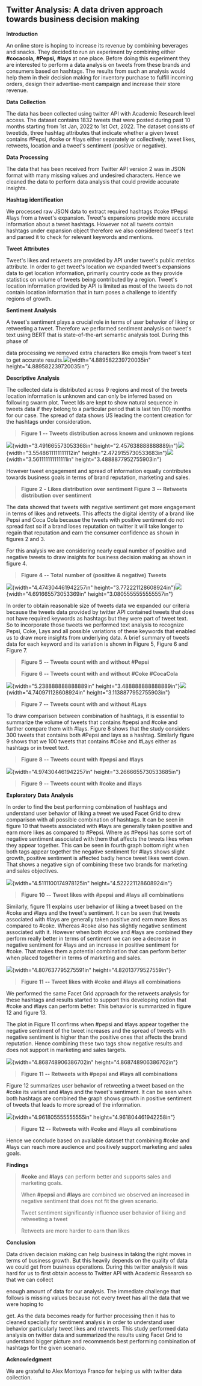 ## **Twitter** **Analysis:** **A** **data** **driven** **approach** **towards** **business** **decision** **making**

**Introduction**

An online store is hoping to increase its revenue by combining beverages
and snacks. They decided to run an experiment by combining either
**#cocacola,** **#Pepsi,** **#lays** at one place. Before doing this
experiment they are interested to perform a data analysis on tweets from
these brands and consumers based on hashtags. The results from such an
analysis would help them in their decision making for inventory purchase
to fulfill incoming orders, design their advertise-ment campaign and
increase their store revenue.

**Data** **Collection**

The data has been collected using twitter API with Academic Research
level access. The dataset contains 1832 tweets that were posted during
past 10 months starting from 1st Jan, 2022 to 1st Oct, 2022. The dataset
consists of tweetids, three hashtag attributes that indicate whether a
given tweet contains #Pepsi, #coke or #lays either separately or
collectively, tweet likes, retweets, location and a tweet's sentiment
(positive or negative).

**Data** **Processing**

The data that has been received from Twitter API version 2 was in JSON
format with many missing values and undesired characters. Hence we
cleaned the data to perform data analysis that could provide accurate
insights.

**Hashtag** **identification**

We processed raw JSON data to extract required hashtags #coke #Pepsi
#lays from a tweet's expansion. Tweet's expansions provide more accurate
information about a tweet hashtags. However not all tweets contain
hashtags under expansion object therefore we also considered tweet's
text and parsed it to check for relevant keywords and mentions.

**Tweet** **Attributes**

Tweet's likes and retweets are provided by API under tweet's public
metrics attribute. In order to get tweet's location we expanded tweet's
expansions data to get location information, primarily country code as
they provide statistics on volume of tweets being contributed by a
region. Tweet's location information provided by API is limited as most
of the tweets do not contain location information that in turn poses a
challenge to identify regions of growth.

**Sentiment** **Analysis**

A tweet's sentiment plays a crucial role in terms of user behavior of
liking or retweeting a tweet. Therefore we performed sentiment analysis
on tweet's text using BERT that is state-of-the-art semantic analysis
tool. During this phase of

data processing we removed extra characters like emojis from tweet's
text to get accurate
results.![](./images/x505zpln.png){width="4.889582239720035in"
height="4.889582239720035in"}

**Descriptive** **Analysis**

The collected data is distributed across 9 regions and most of the
tweets location information is unknown and can only be inferred based on
following swarm plot. Tweet Ids are kept to show natural sequence in
tweets data if they belong to a particular period that is last ten (10)
months for our case. The spread of data shows US leading the content
creation for the hashtags under consideration.

> **Figure** **1** **--** **Tweets** **distribution** **across**
> **known** **and** **unknown** **regions**

![](./images/lqc2pmxo.png){width="3.491665573053368in"
height="2.457638888888889in"}![](./images/tnhsur4a.png){width="3.5548611111111112in"
height="2.4729155730533683in"}![](./images/rh2un0nv.png){width="3.561111111111111in"
height="3.4888877952755903in"}

However tweet engagement and spread of information equally contributes
towards business goals in terms of brand reputation, marketing and
sales.

> **Figure** **2** **-** **Likes** **distribution** **over**
> **sentiment** **Figure** **3** **--** **Retweets** **distribution**
> **over** **sentiment**

The data showed that tweets with negative sentiment get more engagement
in terms of likes and retweets. This affects the digital identity of a
brand like Pepsi and Coca Cola because the tweets with positive
sentiment do not spread fast so if a brand loses reputation on twitter
it will take longer to regain that reputation and earn the consumer
confidence as shown in figures 2 and 3.

For this analysis we are considering nearly equal number of positive and
negative tweets to draw insights for business decision making as shown
in figure 4.

> **Figure** **4** **--** **Total** **number** **of** **(positive**
> **&** **negative)** **Tweets**

![](./images/sgrhgagt.png){width="4.474304461942257in"
height="3.772221128608924in"}![](./images/okf0p04g.png){width="4.691665573053369in"
height="3.0805555555555557in"}

In order to obtain reasonable size of tweets data we expanded our
criteria because the tweets data provided by twitter API contained
tweets that does not have required keywords as hashtags but they were
part of tweet text. So to incorporate those tweets we performed text
analysis to recognize Pepsi, Coke, Lays and all possible variations of
these keywords that enabled us to draw more insights from underlying
data. A brief summary of tweets data for each keyword and its variation
is shown in Figure 5, Figure 6 and Figure 7.

> **Figure** **5** **--** **Tweets** **count** **with** **and**
> **without** **#Pepsi**
>
> **Figure** **6** **--** **Tweets** **count** **with** **and**
> **without** **#Coke** **#CocaCola**

![](./images/rwbdtwgz.png){width="5.238888888888889in"
height="3.488888888888889in"}![](./images/0h4bmnnj.png){width="4.740971128608924in"
height="3.1138877952755903in"}

> **Figure** **7** **--** **Tweets** **count** **with** **and**
> **without** **#Lays**

To draw comparison between combination of hashtags, it is essential to
summarize the volume of tweets that contains #pepsi and #coke and
further compare them with #lays. Figure 8 shows that the study considers
300 tweets that contains both #Pepsi and lays as a hashtag. Similarly
figure 9 shows that we 100 tweets that contains #Coke and #Lays either
as hashtags or in tweet text.

> **Figure** **8** **--** **Tweets** **count** **with** **#pepsi**
> **and** **#lays**

![](./images/twrna5jt.png){width="4.974304461942257in"
height="3.2666655730533685in"}

> **Figure** **9** **--** **Tweets** **count** **with** **#coke**
> **and** **#lays**

**Exploratory** **Data** **Analysis**

In order to find the best performing combination of hashtags and
understand user behavior of liking a tweet we used Facet Grid to drew
comparison with all possible combination of hashtags. It can be seen in
figure 10 that tweets associated with #lays are generally taken positive
and earn more likes as compared to #Pepsi. Where as #Pepsi has some sort
of negative sentiment associated with them that affects the tweets likes
when they appear together. This can be seen in fourth graph bottom right
when both tags appear together the negative sentiment for #lays shows
slight growth, positive sentiment is affected badly hence tweet likes
went down. That shows a negative sign of combining these two brands for
marketing and sales objectives.

![](./images/1b4ni2ap.png){width="4.5111100174978125in"
height="4.522221128608924in"}

> **Figure** **10** **--** **Tweet** **likes** **with** **#pepsi**
> **and** **#lays** **all** **combinations**

Similarly, figure 11 explains user behavior of liking a tweet based on
the #coke and #lays and the tweet\'s sentiment. It can be seen that
tweets associated with #lays are generally taken positive and earn more
likes as compared to #coke. Whereas #coke also has slightly negative
sentiment associated with it. However when both #coke and #lays are
combined they perform really better in terms of sentiment we can see a
decrease in negative sentiment for #lays and an increase in positive
sentiment for #coke. That makes them a potential combination that can
perform better when placed together in terms of marketing and sales.

![](./images/m44o54hi.png){width="4.807637795275591in"
height="4.82013779527559in"}

> **Figure** **11** **--** **Tweet** **likes** **with** **#coke**
> **and** **#lays** **all** **combinations**

We performed the same Facet Grid approach for the retweets analysis for
these hashtags and results started to support this developing notion
that #coke and #lays can perform better. This behavior is summarized in
figure 12 and figure 13.

The plot in Figure 11 confirms when #pepsi and #lays appear together the
negative sentiment of the tweet increases and the spread of tweets with
negative sentiment is higher than the positive ones that affects the
brand reputation. Hence combining these two tags show negative results
and does not support in marketing and sales targets.

![](./images/ubkladmg.png){width="4.868748906386702in"
height="4.868748906386702in"}

> **Figure** **11** **--** **Retweets** **with** **#pepsi** **and**
> **#lays** **all** **combinations**

Figure 12 summarizes user behavior of retweeting a tweet based on the
#coke its variant and #lays and the tweet\'s sentiment. It can be seen
when both hashtags are combined the graph shows growth in positive
sentiment of tweets that leads to more spread of the information.

![](./images/lekoz1s0.png){width="4.961805555555555in"
height="4.961804461942258in"}

> **Figure** **12** **--** **Retweets** **with** **#coke** **and**
> **#lays** **all** **combinations**

Hence we conclude based on available dataset that combining #coke and
#lays can reach more audience and positively support marketing and sales
goals.

**Findings**

> **#coke** and **#lays** can perform better and supports sales and
> marketing goals.
>
> When **#pepsi** and **#lays** are combined we observed an increased in
> negative sentiment that does not fit the given scenario.
>
> Tweet sentiment significantly influence user behavior of liking and
> retweeting a tweet
>
> Retweets are more harder to earn than likes

**Conclusion**

Data driven decision making can help business in taking the right moves
in terms of business growth. But this heavily depends on the quality of
data we could get from business operations. During this twitter analysis
it was hard for us to first obtain access to Twitter API with Academic
Research so that we can collect

enough amount of data for our analysis. The immediate challenge that
follows is missing values because not every tweet has all the data that
we were hoping to

get. As the data becomes ready for further processing then it has to
cleaned specially for sentiment analysis in order to understand user
behavior particularly tweet likes and retweets. This study performed
data analysis on twitter data and summarized the results using Facet
Grid to understand bigger picture and recommends best performing
combination of hashtags for the given scenario.

**Acknowledgment**

We are grateful to Alex Montoya Franco for helping us with twitter data
collection.
